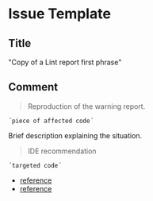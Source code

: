 # Issue Template

## Title

"Copy of a Lint report first phrase"

## Comment

> Reproduction of the warning report.

    ´piece of affected code´
    
Brief description explaining the situation.

> IDE recommendation

    ´targeted code´

* [reference]()
* [reference]()
